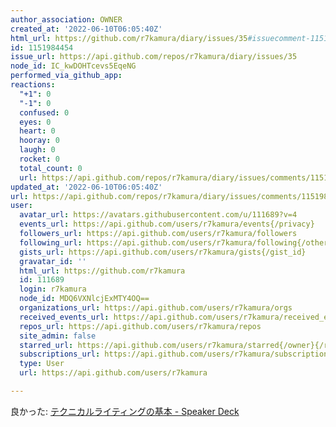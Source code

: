 ```yaml
---
author_association: OWNER
created_at: '2022-06-10T06:05:40Z'
html_url: https://github.com/r7kamura/diary/issues/35#issuecomment-1151984454
id: 1151984454
issue_url: https://api.github.com/repos/r7kamura/diary/issues/35
node_id: IC_kwDOHTcevs5EqeNG
performed_via_github_app: 
reactions:
  "+1": 0
  "-1": 0
  confused: 0
  eyes: 0
  heart: 0
  hooray: 0
  laugh: 0
  rocket: 0
  total_count: 0
  url: https://api.github.com/repos/r7kamura/diary/issues/comments/1151984454/reactions
updated_at: '2022-06-10T06:05:40Z'
url: https://api.github.com/repos/r7kamura/diary/issues/comments/1151984454
user:
  avatar_url: https://avatars.githubusercontent.com/u/111689?v=4
  events_url: https://api.github.com/users/r7kamura/events{/privacy}
  followers_url: https://api.github.com/users/r7kamura/followers
  following_url: https://api.github.com/users/r7kamura/following{/other_user}
  gists_url: https://api.github.com/users/r7kamura/gists{/gist_id}
  gravatar_id: ''
  html_url: https://github.com/r7kamura
  id: 111689
  login: r7kamura
  node_id: MDQ6VXNlcjExMTY4OQ==
  organizations_url: https://api.github.com/users/r7kamura/orgs
  received_events_url: https://api.github.com/users/r7kamura/received_events
  repos_url: https://api.github.com/users/r7kamura/repos
  site_admin: false
  starred_url: https://api.github.com/users/r7kamura/starred{/owner}{/repo}
  subscriptions_url: https://api.github.com/users/r7kamura/subscriptions
  type: User
  url: https://api.github.com/users/r7kamura

---
```

良かった:
[テクニカルライティングの基本 - Speaker Deck](https://speakerdeck.com/naohiro_nakata/technicalwriting?slide=49)